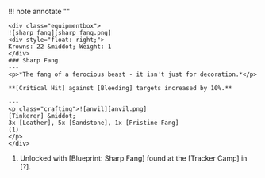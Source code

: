 !!! note annotate ""

    <div class="equipmentbox">
    ![sharp fang][sharp_fang.png]
    <div style="float: right;">
    Krowns: 22 &middot; Weight: 1
    </div>
    ### Sharp Fang
    ---
    <p>*The fang of a ferocious beast - it isn't just for decoration.*</p>

    **[Critical Hit] against [Bleeding] targets increased by 10%.**

    ---
    <p class="crafting">![anvil][anvil.png] 
    [Tinkerer] &middot; 
    3x [Leather], 5x [Sandstone], 1x [Pristine Fang]
    (1)
    </p>
    </div>
1. Unlocked with [Blueprint: Sharp Fang] found at the [Tracker Camp] in [?].